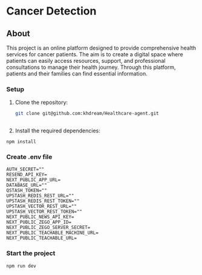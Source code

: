 # Cancer Detection

## About
This project is an online platform designed to provide comprehensive health services for cancer patients. The aim is to create a digital space where patients can easily access resources, support, and professional consultations to manage their health journey. Through this platform, patients and their families can find essential information.


### Setup
1. Clone the repository:

   ```bash
   git clone git@github.com:khdream/Healthcare-agent.git
    
2. Install the required dependencies:

```
npm install
```
### Create .env file

```
AUTH_SECRET=""
RESEND_API_KEY=
NEXT_PUBLIC_APP_URL=
DATABASE_URL=""
QSTASH_TOKEN=""
UPSTASH_REDIS_REST_URL=""
UPSTASH_REDIS_REST_TOKEN=""
UPSTASH_VECTOR_REST_URL=""
UPSTASH_VECTOR_REST_TOKEN="" 
NEXT_PUBLIC_NEWS_API_KEY=
NEXT_PUBLIC_ZEGO_APP_ID=
NEXT_PUBLIC_ZEGO_SERVER_SECRET=
NEXT_PUBLIC_TEACHABLE_MACHINE_URL=
NEXT_PUBLIC_TEACHABLE_URL=

```
### Start the project


```
npm run dev
```





